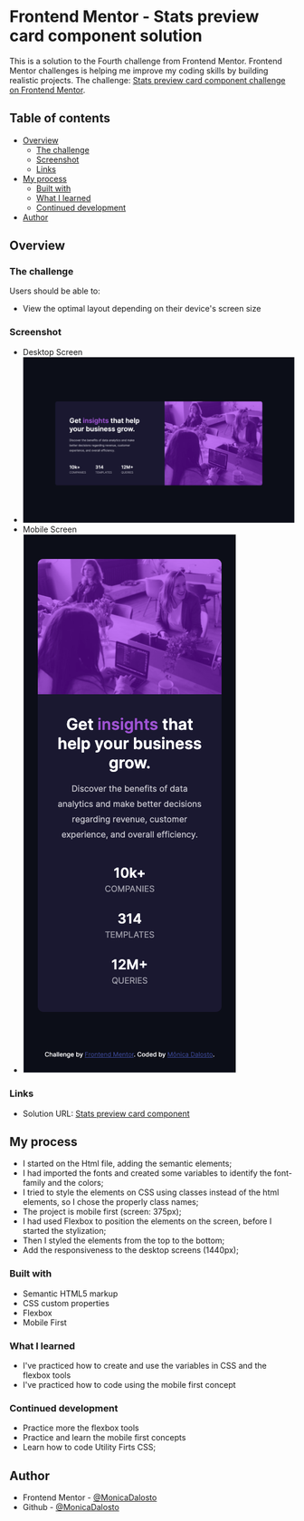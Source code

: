 # Frontend Mentor - Stats preview card component solution

This is a solution to the Fourth challenge from Frontend Mentor. Frontend Mentor challenges is helping me  improve my coding skills by building realistic projects. 
The challenge: [Stats preview card component challenge on Frontend Mentor](https://www.frontendmentor.io/challenges/stats-preview-card-component-8JqbgoU62). 

## Table of contents

- [Overview](#overview)
  - [The challenge](#the-challenge)
  - [Screenshot](#screenshot)
  - [Links](#links)
- [My process](#my-process)
  - [Built with](#built-with)
  - [What I learned](#what-i-learned)
  - [Continued development](#continued-development)
- [Author](#author)

## Overview

### The challenge

Users should be able to:

- View the optimal layout depending on their device's screen size

### Screenshot
- Desktop Screen
- ![](./screenshot/desktop-screen.png)
- Mobile Screen
- ![](./screenshot/mobile-screen.png)

### Links

- Solution URL: [Stats preview card component](https://monicadalosto.github.io/frontend-mentor-challenge04-stats-preview-card-component/)

## My process

- I started on the Html file, adding the semantic elements;
- I had imported the fonts and created some variables to identify the font-family and the colors;
- I tried to style the elements on CSS using classes instead of the html elements, so I chose the properly class names;
- The project is mobile first (screen: 375px);
- I had used Flexbox to position the elements on the screen, before I started the stylization;
- Then I styled the elements from the top to the bottom;
- Add the responsiveness to the desktop screens (1440px);

### Built with

- Semantic HTML5 markup
- CSS custom properties
- Flexbox
- Mobile First

### What I learned

- I've practiced how to create and use the variables in CSS and the flexbox tools
- I've practiced how to code using the mobile first concept

### Continued development

- Practice more the flexbox tools
- Practice and learn the mobile first concepts
- Learn how to code Utility Firts CSS;

## Author

- Frontend Mentor - [@MonicaDalosto](https://www.frontendmentor.io/profile/MonicaDalosto)
- Github - [@MonicaDalosto](https://github.com/MonicaDalosto)
